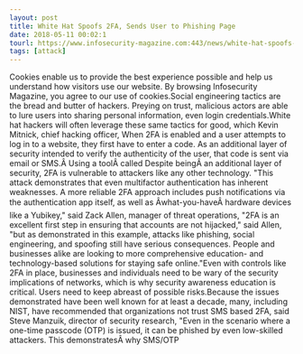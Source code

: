 ```yaml
---
layout: post
title: White Hat Spoofs 2FA, Sends User to Phishing Page
date: 2018-05-11 00:02:1
tourl: https://www.infosecurity-magazine.com:443/news/white-hat-spoofs-2fa-sends-user-to/
tags: [attack]
---
```

Cookies enable us to provide the best experience possible and help us understand how visitors use our website. By browsing Infosecurity Magazine, you agree to our use of cookies.Social engineering tactics are the bread and butter of hackers. Preying on trust, malicious actors are able to lure users into sharing personal information, even login credentials.White hat hackers will often leverage these same tactics for good, which Kevin Mitnick, chief hacking officer, When 2FA is enabled and a user attempts to log in to a website, they first have to enter a code. As an additional layer of security intended to verify the authenticity of the user, that code is sent via email or SMS.Â Using a toolÂ called Despite beingÂ an additional layer of security, 2FA is vulnerable to attackers like any other technology. "This attack demonstrates that even multifactor authentication has inherent weaknesses. A more reliable 2FA approach includes push notifications via the authentication app itself, as well as Âwhat-you-haveÂ hardware devices like a Yubikey," said Zack Allen, manager of threat operations, "2FA is an excellent first step in ensuring that accounts are not hijacked," said Allen, "but as demonstrated in this example, attacks like phishing, social engineering, and spoofing still have serious consequences. People and businesses alike are looking to more comprehensive education- and technology-based solutions for staying safe online."Even with controls like 2FA in place, businesses and individuals need to be wary of the security implications of networks, which is why security awareness education is critical. Users need to keep abreast of possible risks.Because the issues demonstrated have been well known for at least a decade, many, including NIST, have recommended that organizations not trust SMS based 2FA, said Steve Manzuik, director of security research, "Even in the scenario where a one-time passcode (OTP) is issued, it can be phished by even low-skilled attackers. This demonstratesÂ why SMS/OTP